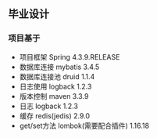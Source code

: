 ## 毕业设计
### 项目基于
* 项目框架     Spring   4.3.9.RELEASE
* 数据库连接    mybatis  3.4.5
* 数据库连接池  druid    1.1.4
* 日志使用     logback  1.2.3  
* 版本控制     maven    3.3.9
* 日志     logback    1.2.3
* 缓存     redis(jedis)   2.9.0
* get/set方法     lombok(需要配合插件)   1.16.18





